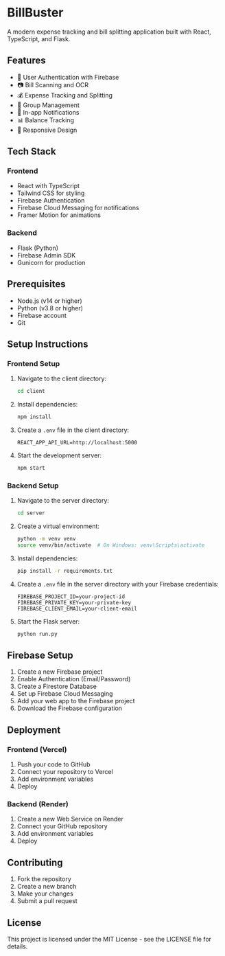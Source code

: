 # BillBuster

A modern expense tracking and bill splitting application built with React, TypeScript, and Flask.

## Features

- 📱 User Authentication with Firebase
- 📷 Bill Scanning and OCR
- 💰 Expense Tracking and Splitting
- 👥 Group Management
- 🔔 In-app Notifications
- 📊 Balance Tracking
- 📱 Responsive Design

## Tech Stack

### Frontend

- React with TypeScript
- Tailwind CSS for styling
- Firebase Authentication
- Firebase Cloud Messaging for notifications
- Framer Motion for animations

### Backend

- Flask (Python)
- Firebase Admin SDK
- Gunicorn for production

## Prerequisites

- Node.js (v14 or higher)
- Python (v3.8 or higher)
- Firebase account
- Git

## Setup Instructions

### Frontend Setup

1. Navigate to the client directory:

   ```bash
   cd client
   ```

2. Install dependencies:

   ```bash
   npm install
   ```

3. Create a `.env` file in the client directory:

   ```
   REACT_APP_API_URL=http://localhost:5000
   ```

4. Start the development server:
   ```bash
   npm start
   ```

### Backend Setup

1. Navigate to the server directory:

   ```bash
   cd server
   ```

2. Create a virtual environment:

   ```bash
   python -m venv venv
   source venv/bin/activate  # On Windows: venv\Scripts\activate
   ```

3. Install dependencies:

   ```bash
   pip install -r requirements.txt
   ```

4. Create a `.env` file in the server directory with your Firebase credentials:

   ```
   FIREBASE_PROJECT_ID=your-project-id
   FIREBASE_PRIVATE_KEY=your-private-key
   FIREBASE_CLIENT_EMAIL=your-client-email
   ```

5. Start the Flask server:
   ```bash
   python run.py
   ```

## Firebase Setup

1. Create a new Firebase project
2. Enable Authentication (Email/Password)
3. Create a Firestore Database
4. Set up Firebase Cloud Messaging
5. Add your web app to the Firebase project
6. Download the Firebase configuration

## Deployment

### Frontend (Vercel)

1. Push your code to GitHub
2. Connect your repository to Vercel
3. Add environment variables
4. Deploy

### Backend (Render)

1. Create a new Web Service on Render
2. Connect your GitHub repository
3. Add environment variables
4. Deploy

## Contributing

1. Fork the repository
2. Create a new branch
3. Make your changes
4. Submit a pull request

## License

This project is licensed under the MIT License - see the LICENSE file for details.
